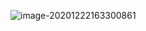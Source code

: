 

![image-20201222163300861](https://gitee.com/llillz/images/raw/master/image-20201222163300861.png)